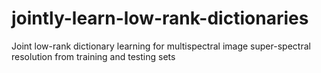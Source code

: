 # jointly-learn-low-rank-dictionaries
Joint low-rank dictionary learning for multispectral image super-spectral resolution from training and testing sets

